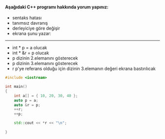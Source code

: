 #### Aşağıdaki C++ programı hakkında yorum yapınız:

+ sentaks hatası
+ tanımsız davranış
+ derleyiciye göre değişir
+ ekrana şunu yazar: 
------
- int * p = a olucak
- int * &r = p olucak 
- p dizinin 2.elemanını gösterecek
- p dizinin 3.elemanını gösterecek
- r p'ye referans olduğu için dizinin 3.elemanın değeri ekrana bastırılıcak
```cpp
#include <iostream>

int main()
{
	int a[] = { 10, 20, 30, 40 };
	auto p = a;
	auto &r = p;
	++r;
	++p;

	std::cout << *r << "\n";
	
}
```
<!-- [ödevin cevabı](https://www.youtube.com/watch?v=AYVwPKvnmPI) -->
